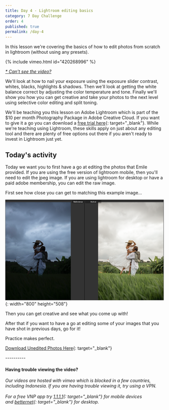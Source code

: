 ```yaml
---
title: Day 4 - Lightroom editing basics
category: 7 Day Challenge
order: 4
published: true
permalink: /day-4
---
```


In this lesson we're covering the basics of how to edit photos from scratch in lightroom (without using any presets).&nbsp;

{% include vimeo.html id="420268996" %}

[*\* Can't see the video?*](#video-notice)

We'll look at how to nail your exposure using the exposure slider contrast, whites, blacks, highlights & shadows. Then we'll look at getting the white balance correct by adjusting the color temperature and tone. Finally we'll show you how you can get creative and take your photos to the next level using selective color editing and split toning.&nbsp;

We'll be teaching you this lesson on Adobe Lightroom which is part of the $10 per month Photography Package in Adobe Creative Cloud. If you want to give it a go you can download a [free trial here](https://www.adobe.com/products/photoshop-lightroom/free-trial-download.html){: target="_blank"}. While we're teaching using Lightroom, these skills apply on just about any editing tool and there are plenty of free options out there if you aren't ready to invest in Lightroom just yet.&nbsp;&nbsp;

## Today's activity

Today we want you to first have a go at editing the photos that Emile provided. If you are using the free version of lightroom mobile, then you'll need to edit the jpeg image. If you are using lightroom for desktop or have a paid adobe membership, you can edit the raw image.

First see how close you can get to matching this example image…

![](/uploads/screen-shot-2020-05-19-at-8-53-36-pm.png){: width="800" height="508"}

Then you can get creative and see what you come up with\!

After that if you want to have a go at editing some of your images that you have shot in previous days, go for it\!

Practice makes perfect.

[Download Unedited Photos Here](https://drive.google.com/open?id=1yyAbkaRzcM9QR99atbUl9UW0YhrEpVhV){: target="_blank"}

\----------

<h4 id="video-notice">Having trouble viewing the video? </h4> 

*Our videos are hosted with vimeo which is blocked in a few countries, including Indonesia. If you are having trouble viewing it, try using a VPN.<br><br>For a free VNP app try&nbsp;[1\.1.1.1](http://1.1.1.1){: target="_blank"}&nbsp;for mobile devices and&nbsp;[betternet](https://www.betternet.co/){: target="_blank"} for desktop. &nbsp;*